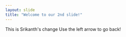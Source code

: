 ```yaml
---
layout: slide
title: "Welcome to our 2nd slide!"
---
```

This is Srikanth's change
Use the left arrow to go back!
